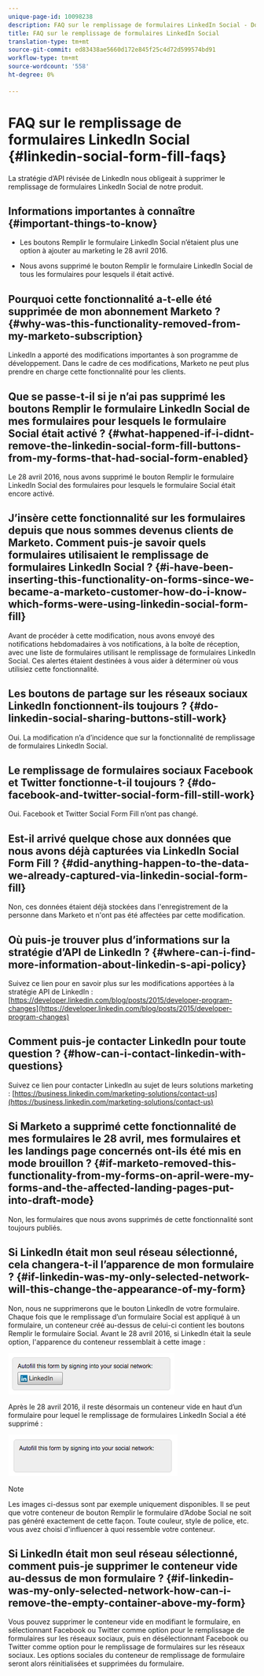 ```yaml
---
unique-page-id: 10098238
description: FAQ sur le remplissage de formulaires LinkedIn Social - Documents marketing - Documentation du produit
title: FAQ sur le remplissage de formulaires LinkedIn Social
translation-type: tm+mt
source-git-commit: ed83438ae5660d172e845f25c4d72d599574bd91
workflow-type: tm+mt
source-wordcount: '558'
ht-degree: 0%

---
```



# FAQ sur le remplissage de formulaires LinkedIn Social {#linkedin-social-form-fill-faqs}

La stratégie d’API révisée de LinkedIn nous obligeait à supprimer le remplissage de formulaires LinkedIn Social de notre produit.

## Informations importantes à connaître {#important-things-to-know}

* Les boutons Remplir le formulaire LinkedIn Social n’étaient plus une option à ajouter au marketing le 28 avril 2016.

* Nous avons supprimé le bouton Remplir le formulaire LinkedIn Social de tous les formulaires pour lesquels il était activé.

## Pourquoi cette fonctionnalité a-t-elle été supprimée de mon abonnement Marketo ? {#why-was-this-functionality-removed-from-my-marketo-subscription}

LinkedIn a apporté des modifications importantes à son programme de développement. Dans le cadre de ces modifications, Marketo ne peut plus prendre en charge cette fonctionnalité pour les clients.

## Que se passe-t-il si je n’ai pas supprimé les boutons Remplir le formulaire LinkedIn Social de mes formulaires pour lesquels le formulaire Social était activé ? {#what-happened-if-i-didnt-remove-the-linkedin-social-form-fill-buttons-from-my-forms-that-had-social-form-enabled}

Le 28 avril 2016, nous avons supprimé le bouton Remplir le formulaire LinkedIn Social des formulaires pour lesquels le formulaire Social était encore activé.

## J’insère cette fonctionnalité sur les formulaires depuis que nous sommes devenus clients de Marketo. Comment puis-je savoir quels formulaires utilisaient le remplissage de formulaires LinkedIn Social ? {#i-have-been-inserting-this-functionality-on-forms-since-we-became-a-marketo-customer-how-do-i-know-which-forms-were-using-linkedin-social-form-fill}

Avant de procéder à cette modification, nous avons envoyé des notifications hebdomadaires à vos notifications, à la boîte de réception, avec une liste de formulaires utilisant le remplissage de formulaires LinkedIn Social. Ces alertes étaient destinées à vous aider à déterminer où vous utilisiez cette fonctionnalité.

## Les boutons de partage sur les réseaux sociaux LinkedIn fonctionnent-ils toujours ? {#do-linkedin-social-sharing-buttons-still-work}

Oui. La modification n’a d’incidence que sur la fonctionnalité de remplissage de formulaires LinkedIn Social.

## Le remplissage de formulaires sociaux Facebook et Twitter fonctionne-t-il toujours ? {#do-facebook-and-twitter-social-form-fill-still-work}

Oui. Facebook et Twitter Social Form Fill n’ont pas changé.

## Est-il arrivé quelque chose aux données que nous avons déjà capturées via LinkedIn Social Form Fill ? {#did-anything-happen-to-the-data-we-already-captured-via-linkedin-social-form-fill}

Non, ces données étaient déjà stockées dans l&#39;enregistrement de la personne dans Marketo et n&#39;ont pas été affectées par cette modification.

## Où puis-je trouver plus d’informations sur la stratégie d’API de LinkedIn ? {#where-can-i-find-more-information-about-linkedin-s-api-policy}

Suivez ce lien pour en savoir plus sur les modifications apportées à la stratégie API de LinkedIn : [https://developer.linkedin.com/blog/posts/2015/developer-program-changes](https://developer.linkedin.com/blog/posts/2015/developer-program-changes)

## Comment puis-je contacter LinkedIn pour toute question ? {#how-can-i-contact-linkedin-with-questions}

Suivez ce lien pour contacter LinkedIn au sujet de leurs solutions marketing : [https://business.linkedin.com/marketing-solutions/contact-us](https://business.linkedin.com/marketing-solutions/contact-us)

## Si Marketo a supprimé cette fonctionnalité de mes formulaires le 28 avril, mes formulaires et les landings page concernés ont-ils été mis en mode brouillon ? {#if-marketo-removed-this-functionality-from-my-forms-on-april-were-my-forms-and-the-affected-landing-pages-put-into-draft-mode}

Non, les formulaires que nous avons supprimés de cette fonctionnalité sont toujours publiés.

## Si LinkedIn était mon seul réseau sélectionné, cela changera-t-il l’apparence de mon formulaire ? {#if-linkedin-was-my-only-selected-network-will-this-change-the-appearance-of-my-form}

Non, nous ne supprimerons que le bouton LinkedIn de votre formulaire. Chaque fois que le remplissage d’un formulaire Social est appliqué à un formulaire, un conteneur créé au-dessus de celui-ci contient les boutons Remplir le formulaire Social. Avant le 28 avril 2016, si LinkedIn était la seule option, l&#39;apparence du conteneur ressemblait à cette image :

![—](assets/one.png)

Après le 28 avril 2016, il reste désormais un conteneur vide en haut d’un formulaire pour lequel le remplissage de formulaires LinkedIn Social a été supprimé :

![—](assets/two.png)

>[!NOTE]
>
>Les images ci-dessus sont par exemple uniquement disponibles. Il se peut que votre conteneur de bouton Remplir le formulaire d’Adobe Social ne soit pas généré exactement de cette façon. Toute couleur, style de police, etc. vous avez choisi d&#39;influencer à quoi ressemble votre conteneur.

## Si LinkedIn était mon seul réseau sélectionné, comment puis-je supprimer le conteneur vide au-dessus de mon formulaire ? {#if-linkedin-was-my-only-selected-network-how-can-i-remove-the-empty-container-above-my-form}

Vous pouvez supprimer le conteneur vide en modifiant le formulaire, en sélectionnant Facebook ou Twitter comme option pour le remplissage de formulaires sur les réseaux sociaux, puis en désélectionnant Facebook ou Twitter comme option pour le remplissage de formulaires sur les réseaux sociaux. Les options sociales du conteneur de remplissage de formulaire seront alors réinitialisées et supprimées du formulaire.
